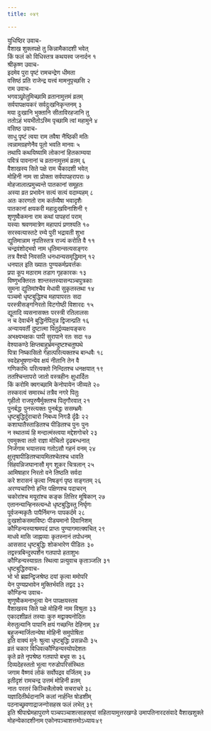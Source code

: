 ```yaml
---
title: ०४९

---
```

युधिष्ठिर उवाच-  
वैशाख शुक्लपक्षे तु किन्नामैकादशी भवेत्  
किं फलं को विधिस्तत्र कथयस्व जनार्दन १  
श्रीकृष्ण उवाच-  
इदमेव पुरा पृष्टं रामचन्द्रेण धीमता  
वसिष्ठं प्रति राजेन्द्र यत्त्वं मामनुपृच्छसि २  
राम उवाच-  
भगवञ्छ्रोतुमिच्छामि व्रतानामुत्तमं व्रतम्  
सर्वपापक्षयकरं सर्वदुःखनिकृन्तनम् ३  
मया दुःखानि भुक्तानि सीताविरहजानि तु  
ततोऽहं भयभीतोऽस्मि पृच्छामि त्वां महामुने ४  
वसिष्ठ उवाच-  
साधु पृष्टं त्वया राम तवैषा नैष्ठिकी मतिः  
त्वन्नामग्रहणेनैव पूतो भवति मानवः ५  
तथापि कथयिष्यामि लोकानां हितकाम्यया  
पवित्रं पावनानां च व्रतानामुत्तमं व्रतम् ६  
वैशाखस्य सिते पक्षे राम चैकादशी भवेत्  
मोहिनी नाम सा प्रोक्ता सर्वपापहरापराः ७  
मोहजालात्प्रमुच्यन्ते पातकानां समूहतः  
अस्या व्रत प्रभावेन सत्यं सत्यं वदाम्यहम् ८  
अतः कारणतो राम कर्तव्यैषा भवादृशैः  
पातकानां क्षयकरी महादुःखविनाशिनी ९  
शृणुष्वैकमना राम कथां पापहरां पराम्  
यस्याः श्रवणमात्रेण महापापं प्रणश्यति १०  
सरस्वत्यास्तटे रम्ये पुरी भद्रावती शुभा  
द्युतिमान्नाम नृपतिस्तत्र राज्यं करोति वै ११  
चन्द्रवंशोद्भवो नाम धृतिमान्सत्यसङ्गरः  
तत्र वैश्यो निवसति धनधान्यसमृद्धिमान् १२  
धनपाल इति ख्यातः पुण्यकर्मप्रवर्त्तकः  
प्रपा कूप मठाराम तडाग गृहकारकः १३  
विष्णुभक्तिरतः शान्तस्तस्यासन्पञ्चपुत्रकाः  
सुमना द्युतिमांश्चैव मेधावी सुकृतस्तथा १४  
पञ्चमो धृष्टबुद्धिश्च महापापरतः सदा  
परस्त्रीसङ्गनिरतो विटगोष्ठी विशारदः १५  
द्यूतादि व्यसनासक्तः परस्त्री रतिलालसः  
न च देवार्चने बुद्धिर्नपितॄन्न द्विजान्प्रति १६  
अन्यायवर्ती दुष्टात्मा पितुर्द्रव्यक्षयङ्करः  
अभक्ष्यभक्षकः पापी सुरापाने रतः सदा १७  
वेश्याकण्ठे क्षिप्तबाहुर्भ्रमन्दुष्टश्चतुष्पथे  
पित्रा निष्कासितो गेहात्परित्यक्तश्च बान्धवैः १८  
स्वदेहभूषणान्येव क्षयं नीतानि तेन वै  
गणिकाभिः परित्यक्तो निन्दितश्च धनक्षयात् १९  
ततश्चिन्तापरो जातो वस्त्रहीनः क्षुधार्दितः  
किं करोमि क्वगच्छामि केनोपायेन जीव्यते २०  
तस्करत्वं समारब्धं तत्रैव नगरे पितुः  
गृहीतो राजपुरुषैर्मुक्तश्च पितृगौरवात् २१  
पुनर्बद्धः पुनस्त्यक्तः पुनर्बद्धः ससम्भ्रमैः  
धृष्टबुद्धिर्दुराचारो निबध्य निगडै र्दृढैः २२  
कशाघातैस्ताडितश्च पीडितश्च पुनः पुनः  
न स्थातव्यं हि मन्दात्मंस्त्वया मद्देशगोचरे २३  
एवमुक्त्वा ततो राज्ञा मोचितो दृढबन्धनात्  
निर्जगाम भयात्तस्य गतोऽसौ गहनं वनम् २४  
क्षुत्तृषापीडितश्चायमितश्चेतश्च धावति  
सिंहवन्निजघानासौ मृग शूकर चित्रलान् २५  
आमिषाहार निरतो वने तिष्ठति सर्वदा  
करे शरासनं कृत्वा निषङ्गं पृष्ठ सङ्गतम् २६  
अरण्यचारिणो हन्ति पक्षिणश्च पदाचरन्  
चकोरांश्च मयूरांश्च कङ्क तित्तिर मूषिकान् २७  
एतानन्यान्हिनस्त्यन्धो धृष्टबुद्धिस्तु निर्घृणः  
पूर्वजन्मकृतैः पापैर्निमग्नः पापकर्दमे २८  
दुःखशोकसमाविष्टः पीड्यमानो दिवानिशम्  
कौण्डिन्यस्याश्रमपदं प्राप्तः पुण्यागमात्क्वचित् २९  
माधवे मासि जाह्नव्याः कृतस्नानं तपोधनम्  
आससाद धृष्टबुद्धिः शोकभारेण पीडितः ३०  
तद्वस्त्रबिन्दुस्पर्शेन गतपापो हताशुभः  
कौण्डिन्यस्याग्रतः स्थित्वा प्रत्युवाच कृताञ्जलि ३१  
धृष्टबुद्धिरुवाच-  
भो भो ब्रह्मन्द्विजश्रेष्ठ दयां कृत्वा ममोपरि  
येन पुण्यप्रभावेन मुक्तिर्भवति तद्वद ३२  
कौण्डिन्य उवाच-  
शृणुष्वैकमनाभूत्वा येन पापक्षयस्तव  
वैशाखस्य सिते पक्षे मोहिनी नाम विश्रुता ३३  
एकादशीव्रतं तस्याः कुरु मद्वाक्यनोदितः  
मेरुतुल्यानि पापानि क्षयं गच्छन्ति देहिनाम् ३४  
बहुजन्मार्जितान्येषा मोहिनी समुपोषिता  
इति वाक्यं मुनेः श्रुत्वा धृष्टबुद्धिः प्रसन्नधीः ३५  
व्रतं चकार विधिवत्कौण्डिन्यस्योपदेशतः  
कृते व्रते नृपश्रेष्ठ गतपापो बभूव सः ३६  
दिव्यदेहस्ततो भूत्वा गरुडोपरिसंस्थितः  
जगाम वैष्णवं लोकं सर्वोपद्रव वर्जितम् ३७  
इतीदृशं रामचन्द्र उत्तमं मोहिनी व्रतम्  
नातः परतरं किञ्चित्त्रैलोक्ये सचराचरे ३८  
यज्ञादितीर्थदानानि कलां नार्हन्ति षोडशीम्  
पठनाच्छ्रवणाद्राजन्गोसहस्र फलं लभेत् ३९  
इति श्रीपाद्मेमहापुराणे पञ्चपञ्चाशत्साहस्र्यां सहितायामुत्तरखण्डे उमापतिनारदसंवादे वैशाखशुक्ले मोहन्येकादशीनाम एकोनपञ्चाशत्तमोऽध्यायः४९